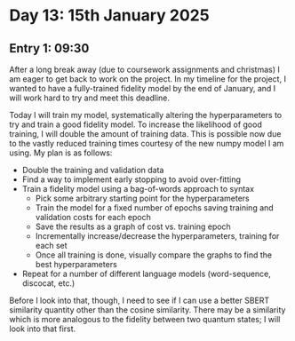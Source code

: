 # Day 13: 15th January 2025
## Entry 1: 09:30
After a long break away (due to coursework assignments and christmas) I am eager to get back to work on the project. In my timeline for the project, I wanted to have a fully-trained fidelity model by the end of January, and I will work hard to try and meet this deadline.

Today I will train my model, systematically altering the hyperparameters to try and train a good fidelity model. To increase the likelihood of good training, I will double the amount of training data. This is possible now due to the vastly reduced training times courtesy of the new numpy model I am using. My plan is as follows:

- Double the training and validation data
- Find a way to implement early stopping to avoid over-fitting
- Train a fidelity model using a bag-of-words approach to syntax
    - Pick some arbitrary starting point for the hyperparameters
    - Train the model for a fixed number of epochs saving training and validation costs for each epoch
    - Save the results as a graph of cost vs. training epoch
    - Incrementally increase/decrease the hyperparameters, training for each set 
    - Once all training is done, visually compare the graphs to find the best hyperparameters
- Repeat for a number of different language models (word-sequence, discocat, etc.)

Before I look into that, though, I need to see if I can use a better SBERT similarity quantity other than the cosine similarity. There may be a similarity which is more analogous to the fidelity between two quantum states; I will look into that first.
